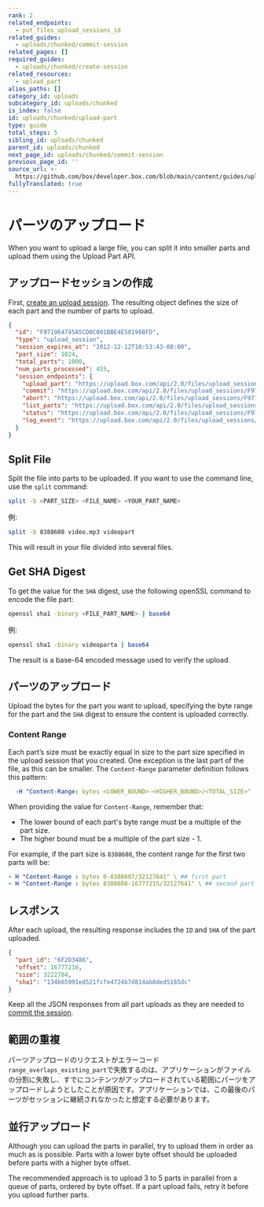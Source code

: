 ```yaml
---
rank: 2
related_endpoints:
  - put_files_upload_sessions_id
related_guides:
  - uploads/chunked/commit-session
related_pages: []
required_guides:
  - uploads/chunked/create-session
related_resources:
  - upload_part
alias_paths: []
category_id: uploads
subcategory_id: uploads/chunked
is_index: false
id: uploads/chunked/upload-part
type: guide
total_steps: 5
sibling_id: uploads/chunked
parent_id: uploads/chunked
next_page_id: uploads/chunked/commit-session
previous_page_id: ''
source_url: >-
  https://github.com/box/developer.box.com/blob/main/content/guides/uploads/chunked/upload-part.md
fullyTranslated: true
---
```

# パーツのアップロード

When you want to upload a large file, you can split it into smaller parts and upload them using the Upload Part API.

## アップロードセッションの作成

First, [create an upload session][createsession]. The resulting object defines the size of each part and the number of parts to upload.

<!-- markdownlint-disable line-length -->

```json
{
  "id": "F971964745A5CD0C001BBE4E58196BFD",
  "type": "upload_session",
  "session_expires_at": "2012-12-12T10:53:43-08:00",
  "part_size": 1024,
  "total_parts": 1000,
  "num_parts_processed": 455,
  "session_endpoints": {
    "upload_part": "https://upload.box.com/api/2.0/files/upload_sessions/F971964745A5CD0C001BBE4E58196BFD",
    "commit": "https://upload.box.com/api/2.0/files/upload_sessions/F971964745A5CD0C001BBE4E58196BFD/commit",
    "abort": "https://upload.box.com/api/2.0/files/upload_sessions/F971964745A5CD0C001BBE4E58196BFD",
    "list_parts": "https://upload.box.com/api/2.0/files/upload_sessions/F971964745A5CD0C001BBE4E58196BFD/parts",
    "status": "https://upload.box.com/api/2.0/files/upload_sessions/F971964745A5CD0C001BBE4E58196BFD",
    "log_event": "https://upload.box.com/api/2.0/files/upload_sessions/F971964745A5CD0C001BBE4E58196BFD/log"
  }
}
```

<!-- markdownlint-enable line-length -->

## Split File

Split the file into parts to be uploaded. If you want to use the command line, use the `split` command:

```bash
split -b <PART_SIZE> <FILE_NAME> <YOUR_PART_NAME>
```

例:

```bash
split -b 8388608 video.mp3 videopart
```

This will result in your file divided into several files.

## Get SHA Digest

To get the value for the `SHA` digest, use the following openSSL command to encode the file part:

```bash
openssl sha1 -binary <FILE_PART_NAME> | base64
```

例:

```bash
openssl sha1 -binary videoparta | base64
```

The result is a base-64 encoded message used to verify the upload.

## パーツのアップロード

Upload the bytes for the part you want to upload, specifying the byte range for the part and the `SHA` digest to ensure the content is uploaded correctly.

<Samples id="put_files_upload_sessions_id">

</Samples>

### Content Range

Each part’s size must be exactly equal in size to the part size specified in the upload session that you created. One exception is the last part of the file, as this can be smaller. The `Content-Range` parameter definition follows this pattern:

```yaml
  -H "Content-Range: bytes <LOWER_BOUND>-<HIGHER_BOUND>/<TOTAL_SIZE>"
```

When providing the value for `Content-Range`, remember that:

* The lower bound of each part's byte range must be a multiple of the part size.
* The higher bound must be a multiple of the part size - 1.  

For example, if the part size is `8388608`, the content range for the first two parts will be:

```yaml
- H "Content-Range : bytes 0-8388607/32127641" \ ## first part
- H "Content-Range : bytes 8388608-16777215/32127641" \ ## second part
```

## レスポンス

After each upload, the resulting response includes the `ID` and `SHA` of the part uploaded.

```json
{
  "part_id": "6F2D3486",
  "offset": 16777216,
  "size": 3222784,
  "sha1": "134b65991ed521fcfe4724b7d814ab8ded5185dc"
}
```

<Message warning>

Keep all the JSON responses from all part uploads as they are needed to [commit the session][commit].

</Message>

## 範囲の重複

パーツアップロードのリクエストがエラーコード`range_overlaps_existing_part`で失敗するのは、アプリケーションがファイルの分割に失敗し、すでにコンテンツがアップロードされている範囲にパーツをアップロードしようとしたことが原因です。アプリケーションでは、この最後のパーツがセッションに継続されなかったと想定する必要があります。

## 並行アップロード

Although you can upload the parts in parallel, try to upload them in order as much as is possible. Parts with a lower byte offset should be uploaded before parts with a higher byte offset.

The recommended approach is to upload 3 to 5 parts in parallel from a queue of parts, ordered by byte offset. If a part upload fails, retry it before you upload further parts.

[commit]: g://uploads/chunked/commit-session

[createsession]: g://uploads/chunked/create-session
